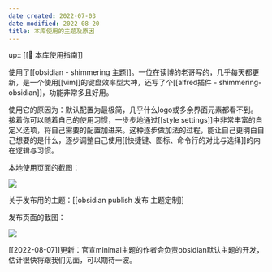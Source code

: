 ```yaml
---
date created: 2022-07-03
date modified: 2022-08-20
title: 本库使用的主题及原因
---
```


up:: [[🧰 本库使用指南]]

使用了[[obsidian - shimmering 主题]]。一位在读博的老哥写的，几乎每天都更新，是一个使用[[vim]]的键盘效率型大神，还写了个[[alfred插件 - shimmering-obsidian]]，功能非常多且好用。

使用它的原因为：默认配置为最极简，几乎什么logo或多余界面元素都看不到。接着你可以随着自己的使用习惯，一步步地通过[[style settings]]中非常丰富的自定义选项，将自己需要的配置加进来。这种逐步做加法的过程，能让自己更明白自己想要的是什么，逐步调整自己使用[[快捷键、图标、命令行的对比与选择]]的内在逻辑与习惯。

本地使用页面的截图：

![](https://img.oldwinter.top/本库使用的主题及原因_image_1.png)

关于发布用的主题：[[obsidian publish 发布 主题定制]]

发布页面的截图：

![](https://img.oldwinter.top/本库使用的主题及原因_image_2.png)

[[2022-08-07]]更新：官宣minimal主题的作者会负责obsidian默认主题的开发，估计很快将跟我们见面，可以期待一波。
